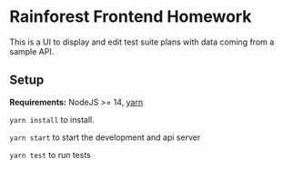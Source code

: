 # Rainforest Frontend Homework

This is a UI to display and edit test suite plans with data coming from a sample API.

## Setup

**Requirements:** NodeJS >= 14, [yarn](https://yarnpkg.com/en/docs/install)

`yarn install` to install.

`yarn start` to start the development and api server

`yarn test` to run tests
